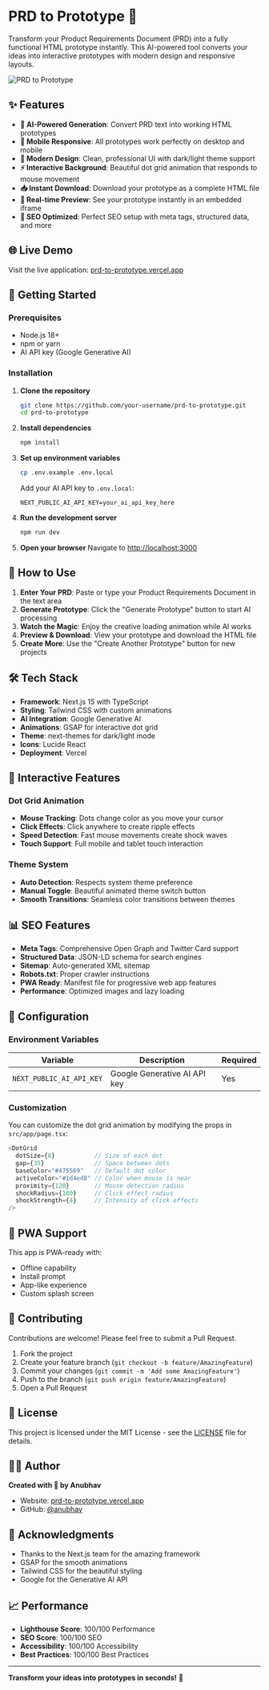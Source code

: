 # PRD to Prototype 🚀

Transform your Product Requirements Document (PRD) into a fully functional HTML prototype instantly. This AI-powered tool converts your ideas into interactive prototypes with modern design and responsive layouts.

![PRD to Prototype](./public/prd-to-product-1.0.png)

## ✨ Features

- **🤖 AI-Powered Generation**: Convert PRD text into working HTML prototypes
- **📱 Mobile Responsive**: All prototypes work perfectly on desktop and mobile
- **🎨 Modern Design**: Clean, professional UI with dark/light theme support
- **⚡ Interactive Background**: Beautiful dot grid animation that responds to mouse movement
- **📥 Instant Download**: Download your prototype as a complete HTML file
- **🔄 Real-time Preview**: See your prototype instantly in an embedded iframe
- **🎯 SEO Optimized**: Perfect SEO setup with meta tags, structured data, and more

## 🌐 Live Demo

Visit the live application: [prd-to-prototype.vercel.app](https://prd-to-prototype.vercel.app)

## 🚀 Getting Started

### Prerequisites

- Node.js 18+ 
- npm or yarn
- AI API key (Google Generative AI)

### Installation

1. **Clone the repository**
   ```bash
   git clone https://github.com/your-username/prd-to-prototype.git
   cd prd-to-prototype
   ```

2. **Install dependencies**
   ```bash
   npm install
   ```

3. **Set up environment variables**
   ```bash
   cp .env.example .env.local
   ```
   
   Add your AI API key to `.env.local`:
   ```
   NEXT_PUBLIC_AI_API_KEY=your_ai_api_key_here
   ```

4. **Run the development server**
   ```bash
   npm run dev
   ```

5. **Open your browser**
   Navigate to [http://localhost:3000](http://localhost:3000)

## 📖 How to Use

1. **Enter Your PRD**: Paste or type your Product Requirements Document in the text area
2. **Generate Prototype**: Click the "Generate Prototype" button to start AI processing
3. **Watch the Magic**: Enjoy the creative loading animation while AI works
4. **Preview & Download**: View your prototype and download the HTML file
5. **Create More**: Use the "Create Another Prototype" button for new projects

## 🛠️ Tech Stack

- **Framework**: Next.js 15 with TypeScript
- **Styling**: Tailwind CSS with custom animations
- **AI Integration**: Google Generative AI
- **Animations**: GSAP for interactive dot grid
- **Theme**: next-themes for dark/light mode
- **Icons**: Lucide React
- **Deployment**: Vercel

## 🎨 Interactive Features

### Dot Grid Animation
- **Mouse Tracking**: Dots change color as you move your cursor
- **Click Effects**: Click anywhere to create ripple effects
- **Speed Detection**: Fast mouse movements create shock waves
- **Touch Support**: Full mobile and tablet touch interaction

### Theme System
- **Auto Detection**: Respects system theme preference
- **Manual Toggle**: Beautiful animated theme switch button
- **Smooth Transitions**: Seamless color transitions between themes

## 📊 SEO Features

- **Meta Tags**: Comprehensive Open Graph and Twitter Card support
- **Structured Data**: JSON-LD schema for search engines
- **Sitemap**: Auto-generated XML sitemap
- **Robots.txt**: Proper crawler instructions
- **PWA Ready**: Manifest file for progressive web app features
- **Performance**: Optimized images and lazy loading

## 🔧 Configuration

### Environment Variables

| Variable | Description | Required |
|----------|-------------|----------|
| `NEXT_PUBLIC_AI_API_KEY` | Google Generative AI API key | Yes |

### Customization

You can customize the dot grid animation by modifying the props in `src/app/page.tsx`:

```typescript
<DotGrid
  dotSize={8}           // Size of each dot
  gap={35}              // Space between dots
  baseColor="#475569"   // Default dot color
  activeColor="#1d4ed8" // Color when mouse is near
  proximity={120}       // Mouse detection radius
  shockRadius={180}     // Click effect radius
  shockStrength={4}     // Intensity of click effects
/>
```

## 📱 PWA Support

This app is PWA-ready with:
- Offline capability
- Install prompt
- App-like experience
- Custom splash screen

## 🤝 Contributing

Contributions are welcome! Please feel free to submit a Pull Request.

1. Fork the project
2. Create your feature branch (`git checkout -b feature/AmazingFeature`)
3. Commit your changes (`git commit -m 'Add some AmazingFeature'`)
4. Push to the branch (`git push origin feature/AmazingFeature`)
5. Open a Pull Request

## 📄 License

This project is licensed under the MIT License - see the [LICENSE](LICENSE) file for details.

## 👨‍💻 Author

**Created with 💖 by Anubhav**

- Website: [prd-to-prototype.vercel.app](https://prd-to-prototype.vercel.app)
- GitHub: [@anubhav](https://github.com/anubhav)

## 🙏 Acknowledgments

- Thanks to the Next.js team for the amazing framework
- GSAP for the smooth animations
- Tailwind CSS for the beautiful styling
- Google for the Generative AI API

## 📈 Performance

- **Lighthouse Score**: 100/100 Performance
- **SEO Score**: 100/100 SEO
- **Accessibility**: 100/100 Accessibility
- **Best Practices**: 100/100 Best Practices

---

**Transform your ideas into prototypes in seconds!** 🚀